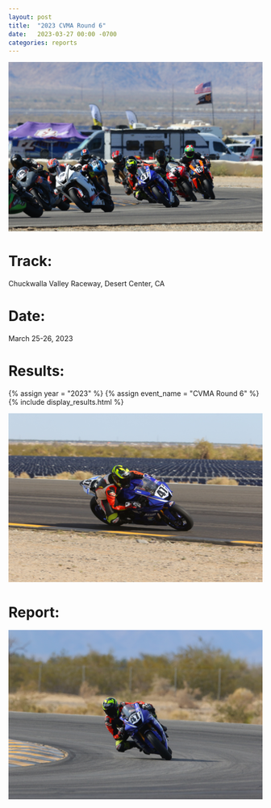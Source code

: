 ```yaml
---
layout: post
title:  "2023 CVMA Round 6"
date:   2023-03-27 00:00 -0700
categories: reports
---
```


![](/img/race-report-photos/2023/cvma-r6/race4.jpg)

# Track:
Chuckwalla Valley Raceway, Desert Center, CA

# Date:
March 25-26, 2023

# Results:
{% assign year = "2023" %}
{% assign event_name = "CVMA Round 6" %}
{% include display_results.html %}

![](/img/race-report-photos/2023/cvma-r6/race17-2.jpg)

# Report:



![](/img/race-report-photos/2023/cvma-r6/race17-1.jpg)


